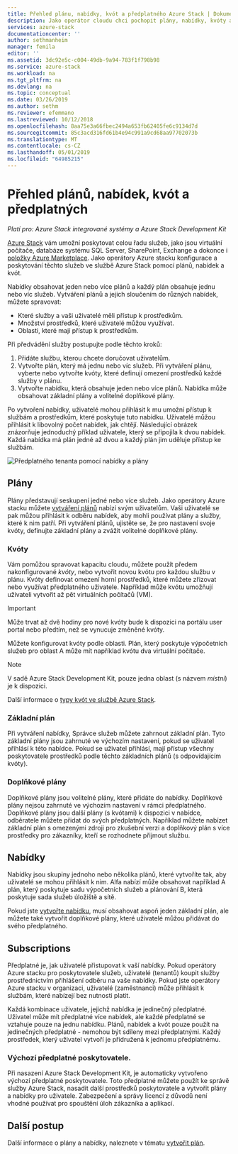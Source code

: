 ```yaml
---
title: Přehled plánu, nabídky, kvót a předplatného Azure Stack | Dokumentace Microsoftu
description: Jako operátor cloudu chci pochopit plány, nabídky, kvóty a předplatných Azure Stack.
services: azure-stack
documentationcenter: ''
author: sethmanheim
manager: femila
editor: ''
ms.assetid: 3dc92e5c-c004-49db-9a94-783f1f798b98
ms.service: azure-stack
ms.workload: na
ms.tgt_pltfrm: na
ms.devlang: na
ms.topic: conceptual
ms.date: 03/26/2019
ms.author: sethm
ms.reviewer: efemmano
ms.lastreviewed: 10/12/2018
ms.openlocfilehash: 8aa75e3a66fbec2494a653fb62405fe6c9134d7d
ms.sourcegitcommit: 85c3acd316fd61b4e94c991a9cd68aa97702073b
ms.translationtype: MT
ms.contentlocale: cs-CZ
ms.lasthandoff: 05/01/2019
ms.locfileid: "64985215"
---
```

# <a name="plan-offer-quota-and-subscription-overview"></a>Přehled plánů, nabídek, kvót a předplatných

*Platí pro: Azure Stack integrované systémy a Azure Stack Development Kit*

[Azure Stack](azure-stack-overview.md) vám umožní poskytovat celou řadu služeb, jako jsou virtuální počítače, databáze systému SQL Server, SharePoint, Exchange a dokonce i [položky Azure Marketplace](azure-stack-marketplace-azure-items.md). Jako operátory Azure stacku konfigurace a poskytování těchto služeb ve službě Azure Stack pomocí plánů, nabídek a kvót.

Nabídky obsahovat jeden nebo více plánů a každý plán obsahuje jednu nebo víc služeb. Vytváření plánů a jejich sloučením do různých nabídek, můžete spravovat:

- Které služby a vaši uživatelé měli přístup k prostředkům.
- Množství prostředků, které uživatelé můžou využívat.
- Oblasti, které mají přístup k prostředkům.

Při předvádění služby postupujte podle těchto kroků:

1. Přidáte službu, kterou chcete doručovat uživatelům.
2. Vytvořte plán, který má jednu nebo víc služeb. Při vytváření plánu, vyberte nebo vytvořte kvóty, které definují omezení prostředků každé služby v plánu.
3. Vytvořte nabídku, která obsahuje jeden nebo více plánů. Nabídka může obsahovat základní plány a volitelné doplňkové plány.

Po vytvoření nabídky, uživatelé mohou přihlásit k mu umožní přístup k službám a prostředkům, které poskytuje tuto nabídku. Uživatelé můžou přihlásit k libovolný počet nabídek, jak chtějí. Následující obrázek znázorňuje jednoduchý příklad uživatele, který se připojila k dvou nabídek. Každá nabídka má plán jedné až dvou a každý plán jim uděluje přístup ke službám.

![Předplatného tenanta pomocí nabídky a plány](media/azure-stack-key-features/image4.png)

## <a name="plans"></a>Plány

Plány představují seskupení jedné nebo více služeb. Jako operátory Azure stacku můžete [vytváření plánů](azure-stack-create-plan.md) nabízí svým uživatelům. Vaši uživatelé se pak můžou přihlásit k odběru nabídek, aby mohli používat plány a služby, které k nim patří. Při vytváření plánů, ujistěte se, že pro nastavení svoje kvóty, definujte základní plány a zvážit volitelné doplňkové plány.

### <a name="quotas"></a>Kvóty

Vám pomůžou spravovat kapacitu cloudu, můžete použít předem nakonfigurované *kvóty*, nebo vytvořit novou kvótu pro každou službu v plánu. Kvóty definovat omezení horní prostředků, které můžete zřizovat nebo využívat předplatného uživatele. Například může kvótu umožňují uživateli vytvořit až pět virtuálních počítačů (VM).

> [!IMPORTANT]
> Může trvat až dvě hodiny pro nové kvóty bude k dispozici na portálu user portal nebo předtím, než se vynucuje změněné kvóty.

Můžete konfigurovat kvóty podle oblasti. Plán, který poskytuje výpočetních služeb pro oblast A může mít například kvótu dva virtuální počítače.

>[!NOTE]
>V sadě Azure Stack Development Kit, pouze jedna oblast (s názvem *místní*) je k dispozici.

Další informace o [typy kvót ve službě Azure Stack](azure-stack-quota-types.md).

### <a name="base-plan"></a>Základní plán

Při vytváření nabídky, Správce služeb můžete zahrnout základní plán. Tyto základní plány jsou zahrnuté ve výchozím nastavení, pokud se uživatel přihlásí k této nabídce. Pokud se uživatel přihlásí, mají přístup všechny poskytovatele prostředků podle těchto základních plánů (s odpovídajícím kvóty).

### <a name="add-on-plans"></a>Doplňkové plány

Doplňkové plány jsou volitelné plány, které přidáte do nabídky. Doplňkové plány nejsou zahrnuté ve výchozím nastavení v rámci předplatného. Doplňkové plány jsou další plány (s kvótami) k dispozici v nabídce, odběratele můžete přidat do svých předplatných. Například můžete nabízet základní plán s omezenými zdroji pro zkušební verzi a doplňkový plán s více prostředky pro zákazníky, kteří se rozhodnete přijmout službu.

## <a name="offers"></a>Nabídky

Nabídky jsou skupiny jednoho nebo několika plánů, které vytvoříte tak, aby uživatelé se mohou přihlásit k nim. Alfa nabízí může obsahovat například A plán, který poskytuje sadu výpočetních služeb a plánování B, která poskytuje sada služeb úložiště a sítě.

Pokud jste [vytvořte nabídku](azure-stack-create-offer.md), musí obsahovat aspoň jeden základní plán, ale můžete také vytvořit doplňkové plány, které uživatelé můžou přidávat do svého předplatného.

## <a name="subscriptions"></a>Subscriptions

Předplatné je, jak uživatelé přistupovat k vaší nabídky. Pokud operátory Azure stacku pro poskytovatele služeb, uživatelé (tenantů) koupit služby prostřednictvím přihlášení odběru na vaše nabídky. Pokud jste operátory Azure stacku v organizaci, uživatelé (zaměstnanci) může přihlásit k službám, které nabízejí bez nutnosti platit.

Každá kombinace uživatele, jejichž nabídka je jedinečný předplatné. Uživatel může mít předplatné více nabídek, ale každé předplatné se vztahuje pouze na jednu nabídku. Plánů, nabídek a kvót pouze použít na jedinečných předplatné - nemohou být sdíleny mezi předplatnými. Každý prostředek, který uživatel vytvoří je přidružená k jednomu předplatnému.

### <a name="default-provider-subscription"></a>Výchozí předplatné poskytovatele.

Při nasazení Azure Stack Development Kit, je automaticky vytvořeno výchozí předplatné poskytovatele. Toto předplatné můžete použít ke správě služby Azure Stack, nasadit další prostředků poskytovatele a vytvořit plány a nabídky pro uživatele. Zabezpečení a správy licencí z důvodů není vhodné používat pro spouštění úloh zákazníka a aplikací.

## <a name="next-steps"></a>Další postup

Další informace o plány a nabídky, naleznete v tématu [vytvořit plán](azure-stack-create-plan.md).
